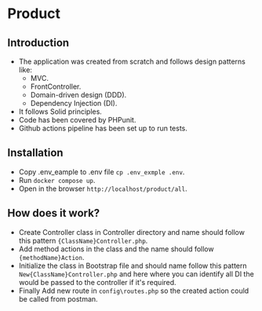Product
=======================

Introduction
------------
- The application was created from scratch and follows design patterns like:
    - MVC.
    - FrontController.
    - Domain-driven design (DDD).
    - Dependency Injection (DI).
- It follows Solid principles.
- Code has been covered by PHPunit.
- Github actions pipeline has been set up to run tests.

Installation
------------
- Copy .env_eample to .env file `cp .env_exmple .env`.
- Run `docker compose up`.
- Open in the browser `http://localhost/product/all`.

How does it work?
------------------ 
- Create Controller class in Controller directory and name should follow this pattern `{ClassName}Controller.php`.
- Add method actions in the class and the name should follow `{methodName}Action`.
- Initialize the class in Bootstrap file and should name follow this pattern `New{ClassName}Controller.php` and here where you can identify all DI the would be passed to the controller if it's required.
- Finally Add new route in `config\routes.php` so the created action could be called from postman.